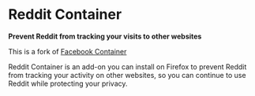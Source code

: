 # Reddit Container

**Prevent Reddit from tracking your visits to other websites**

This is a fork of [Facebook Container](https://github.com/mozilla/contain-facebook)

Reddit Container is an add-on you can install on Firefox to prevent Reddit from tracking your activity on other websites, so you can continue to use Reddit while protecting your privacy.

